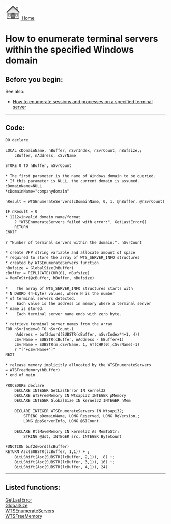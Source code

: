 [<img src="../images/home.png"> Home ](https://github.com/VFPX/Win32API)  

# How to enumerate terminal servers within the specified Windows domain

## Before you begin:
See also:

* [How to enumerate sessions and processes on a specified terminal server](sample_519.md)  

  
***  


## Code:
```foxpro  
DO declare

LOCAL cDomainName, hBuffer, nSvrIndex, nSvrCount, nBufsize,;
	cBuffer, nAddress, cSvrName

STORE 0 TO hBuffer, nSvrCount

* The first parameter is the name of Windows domain to be queried.
* If this parameter is NULL, the current domain is assumed.
cDomainName=NULL
*cDomainName="companydomain"

nResult = WTSEnumerateServers(cDomainName, 0, 1, @hBuffer, @nSvrCount)

IF nResult = 0
* 1212=invalid domain name/format
	? "WTSEnumerateServers failed with error:", GetLastError()
	RETURN
ENDIF

? "Number of terminal servers within the domain:", nSvrCount

* create VFP string variable and allocate amount of space
* required to store the array of WTS_SERVER_INFO structures
* created by WTSEnumerateServers function
nBufsize = GlobalSize(hBuffer)
cBuffer = REPLICATE(CHR(0), nBufsize)
= MemToStr(@cBuffer, hBuffer, nBufsize)

*    The array of WTS_SERVER_INFO structures starts with
* N DWORD (4-byte) values, where N is the number
* of terminal servers detected.
*    Each value is the address in memory where a terminal server
* name is stored.
*    Each terminal server name ends with zero byte.

* retrieve terminal server names from the array
FOR nSvrIndex=0 TO nSvrCount-1
	nAddress = buf2dword(SUBSTR(cBuffer, nSvrIndex*4+1, 4))
	cSvrName = SUBSTR(cBuffer, nAddress - hBuffer+1)
	cSvrName = SUBSTR(m.cSvrName, 1, AT(CHR(0),cSvrName)-1)
	? "["+cSvrName+"]"
NEXT

* release memory implicitly allocated by the WTSEnumerateServers
= WTSFreeMemory(hBuffer)
* end of main

PROCEDURE declare
	DECLARE INTEGER GetLastError IN kernel32
	DECLARE WTSFreeMemory IN Wtsapi32 INTEGER pMemory
	DECLARE INTEGER GlobalSize IN kernel32 INTEGER hMem

	DECLARE INTEGER WTSEnumerateServers IN Wtsapi32;
		STRING pDomainName, LONG Reserved, LONG RqVersion,;
		LONG @ppServerInfo, LONG @SICount

	DECLARE RtlMoveMemory IN kernel32 As MemToStr;
		STRING @dst, INTEGER src, INTEGER ByteCount

FUNCTION buf2dword(lcBuffer)
RETURN Asc(SUBSTR(lcBuffer, 1,1)) + ;
	BitLShift(Asc(SUBSTR(lcBuffer, 2,1)),  8) +;
	BitLShift(Asc(SUBSTR(lcBuffer, 3,1)), 16) +;
	BitLShift(Asc(SUBSTR(lcBuffer, 4,1)), 24)  
```  
***  


## Listed functions:
[GetLastError](../libraries/kernel32/GetLastError.md)  
[GlobalSize](../libraries/kernel32/GlobalSize.md)  
[WTSEnumerateServers](../libraries/wtsapi32/WTSEnumerateServers.md)  
[WTSFreeMemory](../libraries/wtsapi32/WTSFreeMemory.md)  
